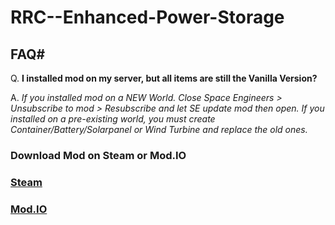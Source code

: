 # RRC--Enhanced-Power-Storage

## FAQ#

Q. **I installed mod on my server, but all items are still the Vanilla Version?**

A. _If you installed mod on a NEW World. Close Space Engineers > Unsubscribe to mod > Resubscribe and let SE update mod then open. 
If you installed on a pre-existing world, you must create Container/Battery/Solarpanel or Wind Turbine and replace the old ones._  


### Download Mod on Steam or Mod.IO

### [Steam](https://steamcommunity.com/sharedfiles/filedetails/?id=3006787371)

### [Mod.IO](https://mod.io/g/spaceengineers/m/rrc-enhanced-vanilla-s-p)
